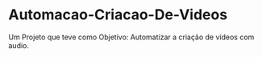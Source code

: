 # Automacao-Criacao-De-Videos
 Um Projeto que teve como Objetivo: Automatizar a criação de vídeos com audio.
